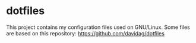 # dotfiles
This project contains my configuration files used on GNU/Linux.
Some files are based on this repository: https://github.com/davidag/dotfiles

